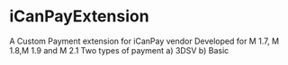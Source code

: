 # iCanPayExtension

A Custom Payment extension for iCanPay vendor 
Developed for M 1.7, M 1.8,M 1.9 and M 2.1
Two types of payment 
a) 3DSV
b) Basic
